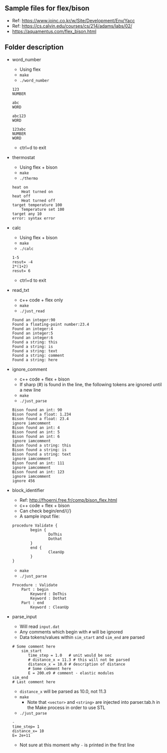 ## Sample files for flex/bison
- Ref: https://www.joinc.co.kr/w/Site/Development/Env/Yacc
- Ref: https://cs.calvin.edu/courses/cs/214/adams/labs/02/
- https://aquamentus.com/flex_bison.html

## Folder description
- word_number
    - Using flex
    - `make`
    - `./word_number`
	```
	123
	NUMBER

	abc
	WORD

	abc123
	WORD

	123abc
	NUMBER
	WORD
	```
    - ctrl+d to exit
- thermostat
    - Using flex + bison
    - `make`
    - `./thermo`
	```
	heat on
		Heat turned on
	heat off
		Heat turned off
	target temperature 100
		Temperature set 100
	target any 10
	error: syntax error
	```
- calc
    - Using flex + bison
    - `make`
    - `./calc`
	```
	1-5
	resut= -4
	2*(1+2)
	resut= 6
	```
    - ctrl+d to exit

- read_txt
    - c++ code + flex only
    - `make`
    - `./just_read`
	```
	Found an integer:90
	Found a floating-point number:23.4
	Found an integer:4
	Found an integer:5
	Found an integer:6
	Found a string: this
	Found a string: is
	Found a string: text
	Found a string: comment
	Found a string: here
	```
- ignore_comment
    - c++ code + flex + bison
    - If sharp (#) is found in the line, the following tokens are ignored until a new line
    - `make`
    - `./just_parse`
	```    
	Bison found an int: 90
	Bison found a float: 1.234
	Bison found a float: 23.4
	ignore iamcomment
	Bison found an int: 4
	Bison found an int: 5
	Bison found an int: 6
	ignore iamcomment
	Bison found a string: this
	Bison found a string: is
	Bison found a string: text
	ignore iamcomment
	Bison found an int: 111
	ignore iamcomment
	Bison found an int: 123
	ignore iamcomment
	ignore 456
	```
- block_identifier
    - Ref: http://fhoerni.free.fr/comp/bison_flex.html
    - c++ code + flex + bison
    - Can check begin/end/{/}
    - A sample input file:
	```
	procedure Validate {
			begin {
					DoThis
					Dothat
			}
			end {
					CleanUp
			}
	}
	```
    - `make`
    - `./just_parse`
	```    
	Procedure : Validate
		Part : begin
			Keyword : DoThis
			Keyword : Dothat
		Part : end
			Keyword : CleanUp
	```
- parse_input
    - Will read `input.dat`
    - Any comments which begin with `#` will be ignored
    - Data tokens/values within `sim_start` and `sim_end` are parsed
	```
	# Some comment here
        sim_start
           time_step = 1.0   # unit would be sec
           # distance_x = 11.3 # this will not be parsed
           distance_x = 10.0 # description of distance
           # Some comment here
           E = 200.e9 # comment - elastic modules
	sim_end
	# Last comment here
	```
	- `distance_x` will be parsed as 10.0, not 11.3
	- `make`
		- Note that `<vector>` and `<string>` are injected into parser.tab.h in the Make process in order to use STL
	- `./just_parse`
	```
	-
	time_step= 1
	distance_x= 10
	E= 2e+11
	```
    - Not sure at this moment why `-` is printed in the first line
